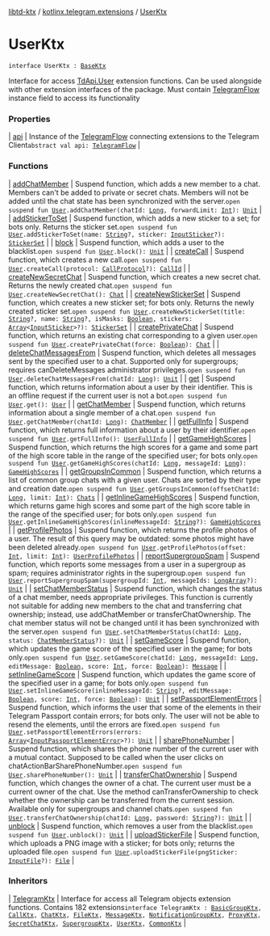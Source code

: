 [libtd-ktx](../../index.md) / [kotlinx.telegram.extensions](../index.md) / [UserKtx](./index.md)

# UserKtx

`interface UserKtx : `[`BaseKtx`](../-base-ktx/index.md)

Interface for access [TdApi.User](https://tdlibx.github.io/td/docs/org/drinkless/td/libcore/telegram/TdApi.User.html) extension functions. Can be used alongside with other extension
interfaces of the package. Must contain [TelegramFlow](../../kotlinx.telegram.core/-telegram-flow/index.md) instance field to access its functionality

### Properties

| [api](api.md) | Instance of the [TelegramFlow](../../kotlinx.telegram.core/-telegram-flow/index.md) connecting extensions to the Telegram Client`abstract val api: `[`TelegramFlow`](../../kotlinx.telegram.core/-telegram-flow/index.md) |

### Functions

| [addChatMember](add-chat-member.md) | Suspend function, which adds a new member to a chat. Members can't be added to private or secret chats. Members will not be added until the chat state has been synchronized with the server.`open suspend fun `[`User`](https://tdlibx.github.io/td/docs/org/drinkless/td/libcore/telegram/TdApi.User.html)`.addChatMember(chatId: `[`Long`](https://kotlinlang.org/api/latest/jvm/stdlib/kotlin/-long/index.html)`, forwardLimit: `[`Int`](https://kotlinlang.org/api/latest/jvm/stdlib/kotlin/-int/index.html)`): `[`Unit`](https://kotlinlang.org/api/latest/jvm/stdlib/kotlin/-unit/index.html) |
| [addStickerToSet](add-sticker-to-set.md) | Suspend function, which adds a new sticker to a set; for bots only. Returns the sticker set.`open suspend fun `[`User`](https://tdlibx.github.io/td/docs/org/drinkless/td/libcore/telegram/TdApi.User.html)`.addStickerToSet(name: `[`String`](https://kotlinlang.org/api/latest/jvm/stdlib/kotlin/-string/index.html)`?, sticker: `[`InputSticker`](https://tdlibx.github.io/td/docs/org/drinkless/td/libcore/telegram/TdApi.InputSticker.html)`?): `[`StickerSet`](https://tdlibx.github.io/td/docs/org/drinkless/td/libcore/telegram/TdApi.StickerSet.html) |
| [block](block.md) | Suspend function, which adds a user to the blacklist.`open suspend fun `[`User`](https://tdlibx.github.io/td/docs/org/drinkless/td/libcore/telegram/TdApi.User.html)`.block(): `[`Unit`](https://kotlinlang.org/api/latest/jvm/stdlib/kotlin/-unit/index.html) |
| [createCall](create-call.md) | Suspend function, which creates a new call.`open suspend fun `[`User`](https://tdlibx.github.io/td/docs/org/drinkless/td/libcore/telegram/TdApi.User.html)`.createCall(protocol: `[`CallProtocol`](https://tdlibx.github.io/td/docs/org/drinkless/td/libcore/telegram/TdApi.CallProtocol.html)`?): `[`CallId`](https://tdlibx.github.io/td/docs/org/drinkless/td/libcore/telegram/TdApi.CallId.html) |
| [createNewSecretChat](create-new-secret-chat.md) | Suspend function, which creates a new secret chat. Returns the newly created chat.`open suspend fun `[`User`](https://tdlibx.github.io/td/docs/org/drinkless/td/libcore/telegram/TdApi.User.html)`.createNewSecretChat(): `[`Chat`](https://tdlibx.github.io/td/docs/org/drinkless/td/libcore/telegram/TdApi.Chat.html) |
| [createNewStickerSet](create-new-sticker-set.md) | Suspend function, which creates a new sticker set; for bots only. Returns the newly created sticker set.`open suspend fun `[`User`](https://tdlibx.github.io/td/docs/org/drinkless/td/libcore/telegram/TdApi.User.html)`.createNewStickerSet(title: `[`String`](https://kotlinlang.org/api/latest/jvm/stdlib/kotlin/-string/index.html)`?, name: `[`String`](https://kotlinlang.org/api/latest/jvm/stdlib/kotlin/-string/index.html)`?, isMasks: `[`Boolean`](https://kotlinlang.org/api/latest/jvm/stdlib/kotlin/-boolean/index.html)`, stickers: `[`Array`](https://kotlinlang.org/api/latest/jvm/stdlib/kotlin/-array/index.html)`<`[`InputSticker`](https://tdlibx.github.io/td/docs/org/drinkless/td/libcore/telegram/TdApi.InputSticker.html)`>?): `[`StickerSet`](https://tdlibx.github.io/td/docs/org/drinkless/td/libcore/telegram/TdApi.StickerSet.html) |
| [createPrivateChat](create-private-chat.md) | Suspend function, which returns an existing chat corresponding to a given user.`open suspend fun `[`User`](https://tdlibx.github.io/td/docs/org/drinkless/td/libcore/telegram/TdApi.User.html)`.createPrivateChat(force: `[`Boolean`](https://kotlinlang.org/api/latest/jvm/stdlib/kotlin/-boolean/index.html)`): `[`Chat`](https://tdlibx.github.io/td/docs/org/drinkless/td/libcore/telegram/TdApi.Chat.html) |
| [deleteChatMessagesFrom](delete-chat-messages-from.md) | Suspend function, which deletes all messages sent by the specified user to a chat. Supported only for supergroups; requires canDeleteMessages administrator privileges.`open suspend fun `[`User`](https://tdlibx.github.io/td/docs/org/drinkless/td/libcore/telegram/TdApi.User.html)`.deleteChatMessagesFrom(chatId: `[`Long`](https://kotlinlang.org/api/latest/jvm/stdlib/kotlin/-long/index.html)`): `[`Unit`](https://kotlinlang.org/api/latest/jvm/stdlib/kotlin/-unit/index.html) |
| [get](get.md) | Suspend function, which returns information about a user by their identifier. This is an offline request if the current user is not a bot.`open suspend fun `[`User`](https://tdlibx.github.io/td/docs/org/drinkless/td/libcore/telegram/TdApi.User.html)`.get(): `[`User`](https://tdlibx.github.io/td/docs/org/drinkless/td/libcore/telegram/TdApi.User.html) |
| [getChatMember](get-chat-member.md) | Suspend function, which returns information about a single member of a chat.`open suspend fun `[`User`](https://tdlibx.github.io/td/docs/org/drinkless/td/libcore/telegram/TdApi.User.html)`.getChatMember(chatId: `[`Long`](https://kotlinlang.org/api/latest/jvm/stdlib/kotlin/-long/index.html)`): `[`ChatMember`](https://tdlibx.github.io/td/docs/org/drinkless/td/libcore/telegram/TdApi.ChatMember.html) |
| [getFullInfo](get-full-info.md) | Suspend function, which returns full information about a user by their identifier.`open suspend fun `[`User`](https://tdlibx.github.io/td/docs/org/drinkless/td/libcore/telegram/TdApi.User.html)`.getFullInfo(): `[`UserFullInfo`](https://tdlibx.github.io/td/docs/org/drinkless/td/libcore/telegram/TdApi.UserFullInfo.html) |
| [getGameHighScores](get-game-high-scores.md) | Suspend function, which returns the high scores for a game and some part of the high score table in the range of the specified user; for bots only.`open suspend fun `[`User`](https://tdlibx.github.io/td/docs/org/drinkless/td/libcore/telegram/TdApi.User.html)`.getGameHighScores(chatId: `[`Long`](https://kotlinlang.org/api/latest/jvm/stdlib/kotlin/-long/index.html)`, messageId: `[`Long`](https://kotlinlang.org/api/latest/jvm/stdlib/kotlin/-long/index.html)`): `[`GameHighScores`](https://tdlibx.github.io/td/docs/org/drinkless/td/libcore/telegram/TdApi.GameHighScores.html) |
| [getGroupsInCommon](get-groups-in-common.md) | Suspend function, which returns a list of common group chats with a given user. Chats are sorted by their type and creation date.`open suspend fun `[`User`](https://tdlibx.github.io/td/docs/org/drinkless/td/libcore/telegram/TdApi.User.html)`.getGroupsInCommon(offsetChatId: `[`Long`](https://kotlinlang.org/api/latest/jvm/stdlib/kotlin/-long/index.html)`, limit: `[`Int`](https://kotlinlang.org/api/latest/jvm/stdlib/kotlin/-int/index.html)`): `[`Chats`](https://tdlibx.github.io/td/docs/org/drinkless/td/libcore/telegram/TdApi.Chats.html) |
| [getInlineGameHighScores](get-inline-game-high-scores.md) | Suspend function, which returns game high scores and some part of the high score table in the range of the specified user; for bots only.`open suspend fun `[`User`](https://tdlibx.github.io/td/docs/org/drinkless/td/libcore/telegram/TdApi.User.html)`.getInlineGameHighScores(inlineMessageId: `[`String`](https://kotlinlang.org/api/latest/jvm/stdlib/kotlin/-string/index.html)`?): `[`GameHighScores`](https://tdlibx.github.io/td/docs/org/drinkless/td/libcore/telegram/TdApi.GameHighScores.html) |
| [getProfilePhotos](get-profile-photos.md) | Suspend function, which returns the profile photos of a user. The result of this query may be outdated: some photos might have been deleted already.`open suspend fun `[`User`](https://tdlibx.github.io/td/docs/org/drinkless/td/libcore/telegram/TdApi.User.html)`.getProfilePhotos(offset: `[`Int`](https://kotlinlang.org/api/latest/jvm/stdlib/kotlin/-int/index.html)`, limit: `[`Int`](https://kotlinlang.org/api/latest/jvm/stdlib/kotlin/-int/index.html)`): `[`UserProfilePhotos`](https://tdlibx.github.io/td/docs/org/drinkless/td/libcore/telegram/TdApi.UserProfilePhotos.html) |
| [reportSupergroupSpam](report-supergroup-spam.md) | Suspend function, which reports some messages from a user in a supergroup as spam; requires administrator rights in the supergroup.`open suspend fun `[`User`](https://tdlibx.github.io/td/docs/org/drinkless/td/libcore/telegram/TdApi.User.html)`.reportSupergroupSpam(supergroupId: `[`Int`](https://kotlinlang.org/api/latest/jvm/stdlib/kotlin/-int/index.html)`, messageIds: `[`LongArray`](https://kotlinlang.org/api/latest/jvm/stdlib/kotlin/-long-array/index.html)`?): `[`Unit`](https://kotlinlang.org/api/latest/jvm/stdlib/kotlin/-unit/index.html) |
| [setChatMemberStatus](set-chat-member-status.md) | Suspend function, which changes the status of a chat member, needs appropriate privileges. This function is currently not suitable for adding new members to the chat and transferring chat ownership; instead, use addChatMember or transferChatOwnership. The chat member status will not be changed until it has been synchronized with the server.`open suspend fun `[`User`](https://tdlibx.github.io/td/docs/org/drinkless/td/libcore/telegram/TdApi.User.html)`.setChatMemberStatus(chatId: `[`Long`](https://kotlinlang.org/api/latest/jvm/stdlib/kotlin/-long/index.html)`, status: `[`ChatMemberStatus`](https://tdlibx.github.io/td/docs/org/drinkless/td/libcore/telegram/TdApi.ChatMemberStatus.html)`?): `[`Unit`](https://kotlinlang.org/api/latest/jvm/stdlib/kotlin/-unit/index.html) |
| [setGameScore](set-game-score.md) | Suspend function, which updates the game score of the specified user in the game; for bots only.`open suspend fun `[`User`](https://tdlibx.github.io/td/docs/org/drinkless/td/libcore/telegram/TdApi.User.html)`.setGameScore(chatId: `[`Long`](https://kotlinlang.org/api/latest/jvm/stdlib/kotlin/-long/index.html)`, messageId: `[`Long`](https://kotlinlang.org/api/latest/jvm/stdlib/kotlin/-long/index.html)`, editMessage: `[`Boolean`](https://kotlinlang.org/api/latest/jvm/stdlib/kotlin/-boolean/index.html)`, score: `[`Int`](https://kotlinlang.org/api/latest/jvm/stdlib/kotlin/-int/index.html)`, force: `[`Boolean`](https://kotlinlang.org/api/latest/jvm/stdlib/kotlin/-boolean/index.html)`): `[`Message`](https://tdlibx.github.io/td/docs/org/drinkless/td/libcore/telegram/TdApi.Message.html) |
| [setInlineGameScore](set-inline-game-score.md) | Suspend function, which updates the game score of the specified user in a game; for bots only.`open suspend fun `[`User`](https://tdlibx.github.io/td/docs/org/drinkless/td/libcore/telegram/TdApi.User.html)`.setInlineGameScore(inlineMessageId: `[`String`](https://kotlinlang.org/api/latest/jvm/stdlib/kotlin/-string/index.html)`?, editMessage: `[`Boolean`](https://kotlinlang.org/api/latest/jvm/stdlib/kotlin/-boolean/index.html)`, score: `[`Int`](https://kotlinlang.org/api/latest/jvm/stdlib/kotlin/-int/index.html)`, force: `[`Boolean`](https://kotlinlang.org/api/latest/jvm/stdlib/kotlin/-boolean/index.html)`): `[`Unit`](https://kotlinlang.org/api/latest/jvm/stdlib/kotlin/-unit/index.html) |
| [setPassportElementErrors](set-passport-element-errors.md) | Suspend function, which informs the user that some of the elements in their Telegram Passport contain errors; for bots only. The user will not be able to resend the elements, until the errors are fixed.`open suspend fun `[`User`](https://tdlibx.github.io/td/docs/org/drinkless/td/libcore/telegram/TdApi.User.html)`.setPassportElementErrors(errors: `[`Array`](https://kotlinlang.org/api/latest/jvm/stdlib/kotlin/-array/index.html)`<`[`InputPassportElementError`](https://tdlibx.github.io/td/docs/org/drinkless/td/libcore/telegram/TdApi.InputPassportElementError.html)`>?): `[`Unit`](https://kotlinlang.org/api/latest/jvm/stdlib/kotlin/-unit/index.html) |
| [sharePhoneNumber](share-phone-number.md) | Suspend function, which shares the phone number of the current user with a mutual contact. Supposed to be called when the user clicks on chatActionBarSharePhoneNumber.`open suspend fun `[`User`](https://tdlibx.github.io/td/docs/org/drinkless/td/libcore/telegram/TdApi.User.html)`.sharePhoneNumber(): `[`Unit`](https://kotlinlang.org/api/latest/jvm/stdlib/kotlin/-unit/index.html) |
| [transferChatOwnership](transfer-chat-ownership.md) | Suspend function, which changes the owner of a chat. The current user must be a current owner of the chat. Use the method canTransferOwnership to check whether the ownership can be transferred from the current session. Available only for supergroups and channel chats.`open suspend fun `[`User`](https://tdlibx.github.io/td/docs/org/drinkless/td/libcore/telegram/TdApi.User.html)`.transferChatOwnership(chatId: `[`Long`](https://kotlinlang.org/api/latest/jvm/stdlib/kotlin/-long/index.html)`, password: `[`String`](https://kotlinlang.org/api/latest/jvm/stdlib/kotlin/-string/index.html)`?): `[`Unit`](https://kotlinlang.org/api/latest/jvm/stdlib/kotlin/-unit/index.html) |
| [unblock](unblock.md) | Suspend function, which removes a user from the blacklist.`open suspend fun `[`User`](https://tdlibx.github.io/td/docs/org/drinkless/td/libcore/telegram/TdApi.User.html)`.unblock(): `[`Unit`](https://kotlinlang.org/api/latest/jvm/stdlib/kotlin/-unit/index.html) |
| [uploadStickerFile](upload-sticker-file.md) | Suspend function, which uploads a PNG image with a sticker; for bots only; returns the uploaded file.`open suspend fun `[`User`](https://tdlibx.github.io/td/docs/org/drinkless/td/libcore/telegram/TdApi.User.html)`.uploadStickerFile(pngSticker: `[`InputFile`](https://tdlibx.github.io/td/docs/org/drinkless/td/libcore/telegram/TdApi.InputFile.html)`?): `[`File`](https://tdlibx.github.io/td/docs/org/drinkless/td/libcore/telegram/TdApi.File.html) |

### Inheritors

| [TelegramKtx](../-telegram-ktx/index.md) | Interface for access all Telegram objects extension functions. Contains 182 extensions`interface TelegramKtx : `[`BasicGroupKtx`](../-basic-group-ktx/index.md)`, `[`CallKtx`](../-call-ktx/index.md)`, `[`ChatKtx`](../-chat-ktx/index.md)`, `[`FileKtx`](../-file-ktx/index.md)`, `[`MessageKtx`](../-message-ktx/index.md)`, `[`NotificationGroupKtx`](../-notification-group-ktx/index.md)`, `[`ProxyKtx`](../-proxy-ktx/index.md)`, `[`SecretChatKtx`](../-secret-chat-ktx/index.md)`, `[`SupergroupKtx`](../-supergroup-ktx/index.md)`, `[`UserKtx`](./index.md)`, `[`CommonKtx`](../-common-ktx/index.md) |

